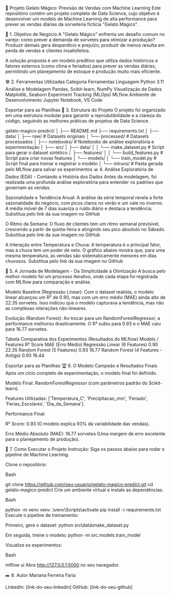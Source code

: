 🍦 Projeto Gelato Mágico: Previsão de Vendas com Machine Learning
Este repositório contém um projeto completo de Data Science, cujo objetivo é desenvolver um modelo de Machine Learning de alta performance para prever as vendas diárias da sorveteria fictícia "Gelato Mágico".

🎯 1. Objetivo de Negócio
A "Gelato Mágico" enfrenta um desafio comum no varejo: como prever a demanda de sorvetes para otimizar a produção? Produzir demais gera desperdício e prejuízo; produzir de menos resulta em perda de vendas e clientes insatisfeitos.

A solução proposta é um modelo preditivo que utiliza dados históricos e fatores externos (como clima e feriados) para prever as vendas diárias, permitindo um planejamento de estoque e produção muito mais eficiente.

🛠️ 2. Ferramentas Utilizadas
Categoria	Ferramentas
Linguagem	Python 3.11
Análise e Modelagem	Pandas, Scikit-learn, NumPy
Visualização de Dados	Matplotlib, Seaborn
Experiment Tracking (MLOps)	MLflow
Ambiente de Desenvolvimento	Jupyter Notebook, VS Code

Exportar para as Planilhas
📂 3. Estrutura do Projeto
O projeto foi organizado em uma estrutura modular para garantir a reprodutibilidade e a clareza do código, seguindo as melhores práticas de projetos de Data Science.

gelato-magico-predict/
│
├── README.md
├── requirements.txt
│
├── data/
│   ├── raw/            # Datasets originais
│   └── processed/      # Datasets processados
│
├── notebooks/          # Notebooks de análise exploratória e experimentação
│
├── src/
│   ├── data/
│   │   └── make_dataset.py       # Script para gerar o dataset sintético
│   ├── features/
│   │   └── build_features.py     # Script para criar novas features
│   └── models/
│       └── train_model.py        # Script final para treinar e registrar o modelo
│
└── mlruns/             # Pasta gerada pelo MLflow para salvar os experimentos
📊 4. Análise Exploratória de Dados (EDA) - Contando a História dos Dados
Antes da modelagem, foi realizada uma profunda análise exploratória para entender os padrões que governam as vendas.

Sazonalidade e Tendência Anual: A análise da série temporal revela a forte sazonalidade do negócio, com picos claros no verão e um vale no inverno. A média móvel de 7 dias suaviza o ruído diário e destaca a tendência.
Substitua pelo link da sua imagem no GitHub

O Ritmo da Semana: O fluxo de clientes tem um ritmo semanal previsível, crescendo a partir de quinta-feira e atingindo seu pico absoluto no Sábado.
Substitua pelo link da sua imagem no GitHub

A Interação entre Temperatura e Chuva: A temperatura é o principal fator, mas a chuva tem um poder de veto. O gráfico abaixo mostra que, para uma mesma temperatura, as vendas são sistematicamente menores em dias chuvosos.
Substitua pelo link da sua imagem no GitHub

🧠 5. A Jornada de Modelagem - Da Simplicidade à Otimização
A busca pelo melhor modelo foi um processo iterativo, onde cada etapa foi registrada com MLflow para comparação e análise.

Modelo Baseline (Regressão Linear): Com o dataset realista, o modelo linear alcançou um R² de 0.90, mas com um erro médio (MAE) ainda alto de 22.35 sorvetes. Isso indicou que o modelo capturava a tendência, mas não as complexas interações não-lineares.

Evolução (Random Forest): Ao trocar para um RandomForestRegressor, a performance melhorou drasticamente. O R² subiu para 0.93 e o MAE caiu para 16.77 sorvetes.

Tabela Comparativa dos Experimentos (Resultados do MLflow)
Modelo / Features	R² Score	MAE (Erro Médio)
Regressão Linear (6 Features)	0.90	22.35
Random Forest (5 Features)	0.93	16.77
Random Forest (4 Features - Antigo)	0.93	16.44

Exportar para as Planilhas
🏆 6. O Modelo Campeão e Resultados Finais
Após um ciclo completo de experimentação, o modelo final foi definido.

Modelo Final: RandomForestRegressor (com parâmetros padrão do Scikit-learn).

Features Utilizadas: ['Temperatura_C', 'Precipitacao_mm', 'Feriado', 'Ferias_Escolares', 'Dia_da_Semana'].

Performance Final:

R² Score: 0.93 (O modelo explica 93% da variabilidade das vendas).

Erro Médio Absoluto (MAE): 16.77 sorvetes (Uma margem de erro excelente para o planejamento de produção).

🚀 7. Como Executar o Projeto
Instrução: Siga os passos abaixo para rodar o pipeline de Machine Learning.

Clone o repositório:

Bash

git clone https://github.com/seu-usuario/gelato-magico-predict.git
cd gelato-magico-predict
Crie um ambiente virtual e instale as dependências:

Bash

python -m venv venv
.\venv\Scripts\activate
pip install -r requirements.txt
Execute o pipeline de treinamento:

Primeiro, gere o dataset: python src\data\make_dataset.py

Em seguida, treine o modelo: python -m src.models.train_model

Visualize os experimentos:

Bash

mlflow ui
Abra http://127.0.0.1:5000 no seu navegador.

✒️ 8. Autor
Mariana Ferreira Faria

LinkedIn: [link-do-seu-linkedin]
GitHub: [link-do-seu-github] 
